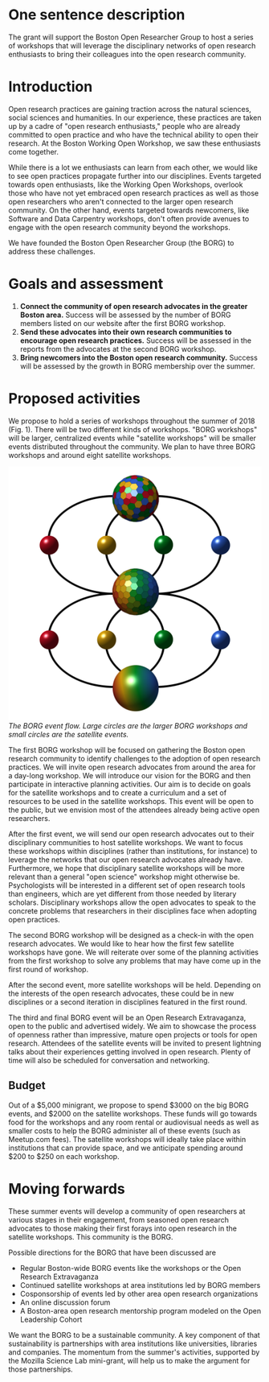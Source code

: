 # One sentence description

The grant will support the Boston Open Researcher Group to host a series of workshops that will leverage the disciplinary networks of open research enthusiasts to bring their colleagues into the open research community.

# Introduction

Open research practices are gaining traction across the natural sciences, social sciences and humanities. In our experience, these practices are taken up by a cadre of "open research enthusiasts," people who are already committed to open practice and who have the technical ability to open their research. At the Boston Working Open Workshop, we saw these enthusiasts come together.

While there is a lot we enthusiasts can learn from each other, we would like to see open practices propagate further into our disciplines. Events targeted towards open enthusiasts, like the Working Open Workshops, overlook those who have not yet embraced open research practices as well as those open researchers who aren't connected to the larger open research community. On the other hand, events targeted towards newcomers, like Software and Data Carpentry workshops, don't often provide avenues to engage with the open research community beyond the workshops.

We have founded the Boston Open Researcher Group (the BORG) to address these challenges. 

# Goals and assessment

1. **Connect the community of open research advocates in the greater Boston area.** Success will be assessed by the number of BORG members listed on our website after the first BORG workshop.
2. **Send these advocates into their own research communities to encourage open research practices.** Success will be assessed in the reports from the advocates at the second BORG workshop.
3. **Bring newcomers into the Boston open research community.** Success will be assessed by the growth in BORG membership over the summer. 

# Proposed activities

We propose to hold a series of workshops throughout the summer of 2018 (Fig. 1). There will be two different kinds of workshops. "BORG workshops" will be larger, centralized events while "satellite workshops" will be smaller events distributed throughout the community. We plan to have three BORG workshops and around eight satellite workshops.

![The BORG event flow. Large circles are the larger BORG workshops and small circles represent the satellite workshops. The colors indicate different disciplines.](/data/borgEventFlow.png)
_The BORG event flow. Large circles are the larger BORG workshops and small circles are the satellite events._   

The first BORG workshop will be focused on gathering the Boston open research community to identify challenges to the adoption of open research practices. We will invite open research advocates from around the area for a day-long workshop. We will introduce our vision for the BORG and then participate in interactive planning activities. Our aim is to decide on goals for the satellite workshops and to create a curriculum and a set of resources to be used in the satellite workshops. This event will be open to the public, but we envision most of the attendees already being active open researchers. 

After the first event, we will send our open research advocates out to their disciplinary communities to host satellite workshops. We want to focus these workshops within disciplines (rather than institutions, for instance) to leverage the networks that our open research advocates already have. Furthermore, we hope that disciplinary satellite workshops will be more relevant than a general "open science" workshop might otherwise be. Psychologists will be interested in a different set of open research tools than engineers, which are yet different from those needed by literary scholars. Disciplinary workshops allow the open advocates to speak to the concrete problems that researchers in their disciplines face when adopting open practices.

The second BORG workshop will be designed as a check-in with the open research advocates. We would like to hear how the first few satellite workshops have gone. We will reiterate over some of the planning activities from the first workshop to solve any problems that may have come up in the first round of workshop.

After the second event, more satellite workshops will be held. Depending on the interests of the open research advocates, these could be in new disciplines or a second iteration in disciplines featured in the first round.

The third and final BORG event will be an Open Research Extravaganza, open to the public and advertised widely. We aim to showcase the process of openness rather than impressive, mature open projects or tools for open research. Attendees of the satellite events will be invited to present lightning talks about their experiences getting involved in open research. Plenty of time will also be scheduled for conversation and networking.

## Budget

Out of a $5,000 minigrant, we propose to spend $3000 on the big BORG events, and $2000 on the satellite workshops. These funds will go towards food for the workshops and any room rental or audiovisual needs as well as smaller costs to help the BORG administer all of these events (such as Meetup.com fees). The satellite workshops will ideally take place within institutions that can provide space, and we anticipate spending around $200 to $250 on each workshop.

# Moving forwards

These summer events will develop a community of open researchers at various stages in their engagement, from seasoned open research advocates to those making their first forays into open research in the satellite workshops. This community is the BORG. 

Possible directions for the BORG that have been discussed are

- Regular Boston-wide BORG events like the workshops or the Open Research Extravaganza
- Continued satellite workshops at area institutions led by BORG members
- Cosponsorship of events led by other area open research organizations
- An online discussion forum
- A Boston-area open research mentorship program modeled on the Open Leadership Cohort

We want the BORG to be a sustainable community. A key component of that sustainability is partnerships with area institutions like universities, libraries and companies. The momentum from the summer's activities, supported by the Mozilla Science Lab mini-grant, will help us to make the argument for those partnerships.




